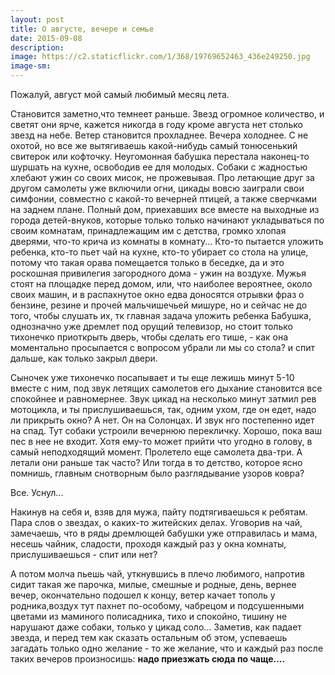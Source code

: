 ```yaml
---
layout: post
title: О августе, вечере и семье
date: 2015-09-08
description: 
image: https://c2.staticflickr.com/1/368/19769652463_436e249250.jpg
image-sm: 
---
```

<p>Пожалуй, август мой самый любимый месяц лета.</p>
<p>Становится заметно,что темнеет раньше. Звезд огромное количество, и светят они ярче, кажется никогда в году кроме августа нет столько звезд на небе.  Ветер становится прохладнее. Вечера холоднее. С не охотой, но все же вытягиваешь какой-нибудь самый тонюсенький свитерок или кофточку. Неугомонная бабушка перестала наконец-то шуршать на кухне, освободив ее для молодых.  Собаки с жадностью хлебают ужин со своих мисок, не прожевывая. Про летающие друг за другом самолеты уже включили огни, цикады вовсю заиграли свои симфонии, совместно с какой-то вечерней птицей, а также сверчками на заднем плане. Полный дом, приехавших все вместе на выходные из города детей-внуков, которые только только начинают укладываться по своим комнатам, принадлежащим им с детства, громко хлопая дверями, что-то крича из комнаты в комнату...
Кто-то пытается уложить ребенка, кто-то пьет чай на кухне, кто-то убирает со стола на улице, потому что такая орава помещается только в беседке, да и это роскошная привилегия загородного дома - ужин на воздухе. Мужья стоят на площадке перед домом, или, что наиболее вероятнее, около своих машин, и в распахнутое окно едва доносятся отрывки фраз о бензине, резине и прочей мальчишечьей мишуре, но и сейчас не до того, чтобы слушать их, тк главная задача уложить ребенка 
Бабушка, однозначно уже дремлет под орущий телевизор, но стоит только тихонечко приоткрыть дверь, чтобы сделать его тише, - как она моментально просыпается с вопросом убрали ли мы со стола? и спит дальше, как только закрыл двери.</p>
<p> Сыночек уже тихонечко посапывает и  ты еще лежишь минут 5-10 вместе с ним, под звук летящих самолетов его дыхание становится все спокойнее и равномернее. Звук цикад на несколько минут затмил рев мотоцикла, и ты прислушиваешься, так, одним ухом, где он едет, надо ли прикрыть окно? А нет. Он на Солонцах. И звук нго постепенно идет на спад. Тут собаки устроили вечернюю перекличку. Хорошо, пока ваш пес в нее не входит. Хотя ему-то может прийти что угодно в голову, в самый неподходящий момент.
Пролетело еще самолета два-три. А летали они раньше так часто? Или тогда в то детство, которое ясно помнишь, главным снотворным было разглядывание узоров ковра? </p>
<p>Все. Уснул...</p>
<p>Накинув на себя и, взяв для мужа, пайту подтягиваешься к ребятам. Пара слов о звездах, о каких-то житейских делах. Уговорив на чай, замечаешь, что в ряды дремлющей бабушки уже отправилась и мама, несешь чайник, сладости, проходя каждый раз у окна комнаты, прислушиваешься - спит или нет? </p>
<p>А потом молча пьешь чай, уткнувшись в плечо любимого, напротив сидит такая же парочка, милые, смешные и родные, день, вернее вечер, окончательно подошел к концу, ветер качает тополь у родника,воздух тут пахнет по-особому, чабрецом и подсушенными цветами из маминого полисадника, тихо и спокойно,  тишину не нарушают даже собаки, только  у цикад соло... 
Заметив, как падает звезда, и перед тем как сказать остальным об этом, успеваешь загадать только одно желание - то же желание, что и каждый раз после таких вечеров произносишь: <strong>надо приезжать сюда по чаще....</strong></p>
